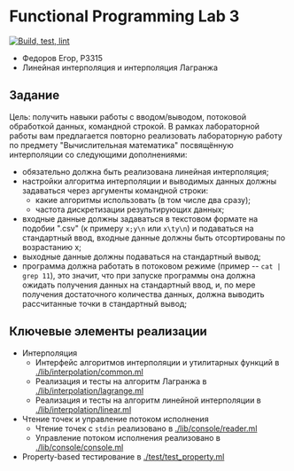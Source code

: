 # Functional Programming Lab 3

[![Build, test, lint](https://github.com/FEgor04/func-prog-3/actions/workflows/flow.yaml/badge.svg)](https://github.com/FEgor04/func-prog-3/actions/workflows/flow.yaml)

- Федоров Егор, P3315
- Линейная интерполяция и интерполяция Лагранжа

## Задание

Цель: получить навыки работы с вводом/выводом, потоковой обработкой данных, командной строкой.
В рамках лабораторной работы вам предлагается повторно реализовать лабораторную работу
по предмету "Вычислительная математика" посвящённую интерполяции со следующими дополнениями:

- обязательно должна быть реализована линейная интерполяция;
- настройки алгоритма интерполяции и выводимых данных должны задаваться
  через аргументы командной строки:
  * какие алгоритмы использовать (в том числе два сразу);
  * частота дискретизации результирующих данных;
- входные данные должны задаваться в текстовом формате на подобии ".csv"
  (к примеру `x;y\n` или `x\ty\n`) и подаваться на стандартный ввод,
  входные данные должны быть отсортированы по возрастанию x;
- выходные данные должны подаваться на стандартный вывод;
- программа должна работать в потоковом режиме (пример -- `cat | grep 11`),
  это значит, что при запуске программы она должна ожидать получения данных
  на стандартный ввод, и, по мере получения достаточного количества данных,
  должна выводить рассчитанные точки в стандартный вывод;

## Ключевые элементы реализации

- Интерполяция
  * Интерфейс алгоритмов интерполяции и утилитарных функций
    в [./lib/interpolation/common.ml](./lib/interpolation/common.ml)
  * Реализация и тесты на алгоритм Лагранжа в
    [./lib/interpolation/lagrange.ml](./lib/interpolation/lagrange.ml)
  * Реализация и тесты на алгоритм линейной интерполяции в
    [./lib/interpolation/linear.ml](./lib/interpolation/linear.ml)
- Чтение точек и управление потоком исполнения
  * Чтение точек с `stdin` реализовано в [./lib/console/reader.ml](./lib/console/reader.ml)
  * Управление потоком исполнения реализовано в [./lib/console/console.ml](./lib/console/console.ml)
- Property-based тестирование в [./test/test_property.ml](./test/test_property.ml)

